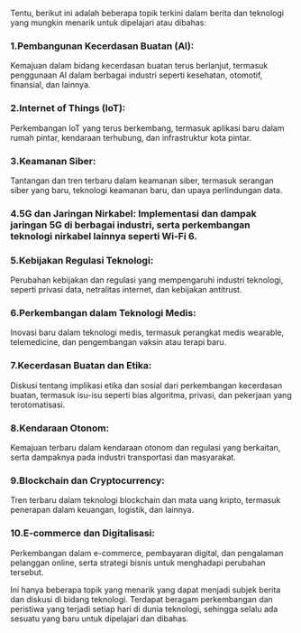 ---
---
Tentu, berikut ini adalah beberapa topik terkini dalam berita dan teknologi yang mungkin menarik untuk dipelajari atau dibahas:

### 1.Pembangunan Kecerdasan Buatan (AI):
Kemajuan dalam bidang kecerdasan buatan terus berlanjut, termasuk penggunaan AI dalam berbagai industri seperti kesehatan, otomotif, finansial, dan lainnya.

### 2.Internet of Things (IoT): 
Perkembangan IoT yang terus berkembang, termasuk aplikasi baru dalam rumah pintar, kendaraan terhubung, dan infrastruktur kota pintar.

### 3.Keamanan Siber:
Tantangan dan tren terbaru dalam keamanan siber, termasuk serangan siber yang baru, teknologi keamanan baru, dan upaya perlindungan data.

### 4.5G dan Jaringan Nirkabel: Implementasi dan dampak jaringan 5G di berbagai industri, serta perkembangan teknologi nirkabel lainnya seperti Wi-Fi 6.

### 5.Kebijakan Regulasi Teknologi:
Perubahan kebijakan dan regulasi yang mempengaruhi industri teknologi, seperti privasi data, netralitas internet, dan kebijakan antitrust.

### 6.Perkembangan dalam Teknologi Medis: 
Inovasi baru dalam teknologi medis, termasuk perangkat medis wearable, telemedicine, dan pengembangan vaksin atau terapi baru.

### 7.Kecerdasan Buatan dan Etika: 
Diskusi tentang implikasi etika dan sosial dari perkembangan kecerdasan buatan, termasuk isu-isu seperti bias algoritma, privasi, dan pekerjaan yang terotomatisasi.

### 8.Kendaraan Otonom:
Kemajuan terbaru dalam kendaraan otonom dan regulasi yang berkaitan, serta dampaknya pada industri transportasi dan masyarakat.

### 9.Blockchain dan Cryptocurrency:
Tren terbaru dalam teknologi blockchain dan mata uang kripto, termasuk penerapan dalam keuangan, logistik, dan lainnya.

### 10.E-commerce dan Digitalisasi:
Perkembangan dalam e-commerce, pembayaran digital, dan pengalaman pelanggan online, serta strategi bisnis untuk menghadapi perubahan tersebut.

Ini hanya beberapa topik yang menarik yang dapat menjadi subjek berita dan diskusi di bidang teknologi. Terdapat beragam perkembangan dan peristiwa yang terjadi setiap hari di dunia teknologi, sehingga selalu ada sesuatu yang baru untuk dipelajari dan dibahas.





